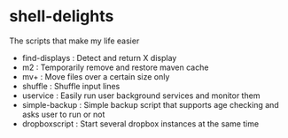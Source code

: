 shell-delights
==============

The scripts that make my life easier

 * find-displays : Detect and return X display
 * m2 : Temporarily remove and restore maven cache
 * mv+ : Move files over a certain size only
 * shuffle : Shuffle input lines
 * uservice : Easily run user background services and monitor them
 * simple-backup : Simple backup script that supports age checking and
   asks user to run or not
 * dropboxscript : Start several dropbox instances at the same time
